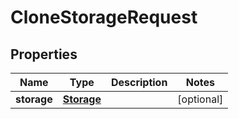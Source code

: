 
# CloneStorageRequest

## Properties
Name | Type | Description | Notes
------------ | ------------- | ------------- | -------------
**storage** | [**Storage**](Storage.md) |  |  [optional]



